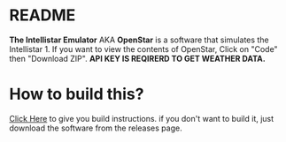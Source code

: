  # README
**The Intellistar Emulator** AKA **OpenStar** is a software that simulates the Intellistar 1.
 If you want to view the contents of OpenStar, Click on "Code" then "Download ZIP".
**API KEY IS REQIRERD TO GET WEATHER DATA.**

# How to build this? 
[Click Here](https://github.com/TigerIS12024/IntellistarEmulator/blob/master/BUILD.md) to give you build instructions. if you don't want to build it, just download the software from the releases page.




